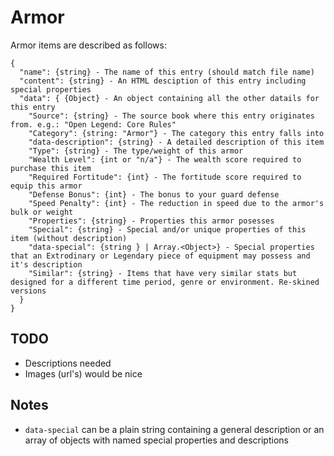 # Armor

Armor items are described as follows:
```
{
  "name": {string} - The name of this entry (should match file name)
  "content": {string} - An HTML desciption of this entry including special properties
  "data": { {Object} - An object containing all the other datails for this entry
    "Source": {string} - The source book where this entry originates from. e.g.: "Open Legend: Core Rules"
    "Category": {string: "Armor"} - The category this entry falls into
    "data-description": {string} - A detailed description of this item
    "Type": {string} - The type/weight of this armor
    "Wealth Level": {int or "n/a"} - The wealth score required to purchase this item
    "Required Fortitude": {int} - The fortitude score required to equip this armor
    "Defense Bonus": {int} - The bonus to your guard defense
    "Speed Penalty": {int} - The reduction in speed due to the armor's bulk or weight
    "Properties": {string} - Properties this armor posesses
    "Special": {string} - Special and/or unique properties of this item (without description)
    "data-special": {string } | Array.<Object>} - Special properties that an Extrodinary or Legendary piece of equipment may possess and it's description
    "Similar": {string} - Items that have very similar stats but designed for a different time period, genre or environment. Re-skined versions
  }
}
```

## TODO
*  Descriptions needed
*  Images (url's) would be nice

## Notes
*  `data-special` can be a plain string containing a general description or an array of objects with named special properties and descriptions